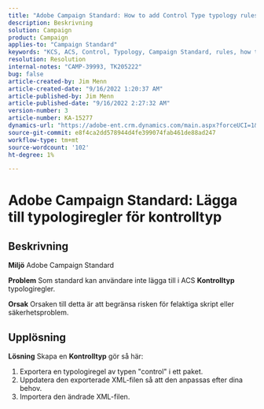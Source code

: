 ```yaml
---
title: "Adobe Campaign Standard: How to add Control Type typology rules"
description: Beskrivning
solution: Campaign
product: Campaign
applies-to: "Campaign Standard"
keywords: "KCS, ACS, Control, Typology, Campaign Standard, rules, how to, add"
resolution: Resolution
internal-notes: "CAMP-39993, TK205222"
bug: false
article-created-by: Jim Menn
article-created-date: "9/16/2022 1:20:37 AM"
article-published-by: Jim Menn
article-published-date: "9/16/2022 2:27:32 AM"
version-number: 3
article-number: KA-15277
dynamics-url: "https://adobe-ent.crm.dynamics.com/main.aspx?forceUCI=1&pagetype=entityrecord&etn=knowledgearticle&id=7b5e60c4-5d35-ed11-9db1-0022480866ad"
source-git-commit: e8f4ca2dd578944d4fe399074fab461de88ad247
workflow-type: tm+mt
source-wordcount: '102'
ht-degree: 1%

---
```


# Adobe Campaign Standard: Lägga till typologiregler för kontrolltyp

## Beskrivning


<b>Miljö</b>
Adobe Campaign Standard

<b>Problem</b>
Som standard kan användare inte lägga till i ACS <b>Kontrolltyp</b> typologiregler.

<b>Orsak</b>
Orsaken till detta är att begränsa risken för felaktiga skript eller säkerhetsproblem.


## Upplösning


<b>Lösning</b>
Skapa en <b>Kontrolltyp</b> gör så här:

1. Exportera en typologiregel av typen &quot;control&quot; i ett paket.
2. Uppdatera den exporterade XML-filen så att den anpassas efter dina behov.
3. Importera den ändrade XML-filen.
